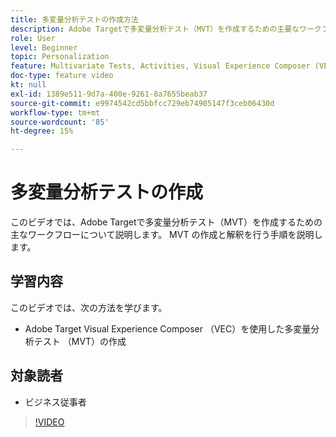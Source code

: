 ```yaml
---
title: 多変量分析テストの作成方法
description: Adobe Targetで多変量分析テスト（MVT）を作成するための主要なワークフローについて説明します。 MVT の作成と解釈を行う手順を説明します。
role: User
level: Beginner
topic: Personalization
feature: Multivariate Tests, Activities, Visual Experience Composer (VEC)
doc-type: feature video
kt: null
exl-id: 1389e511-9d7a-400e-9261-8a7655beab37
source-git-commit: e9974542cd5bbfcc729eb74905147f3ceb06430d
workflow-type: tm+mt
source-wordcount: '85'
ht-degree: 15%

---
```


# 多変量分析テストの作成

このビデオでは、Adobe Targetで多変量分析テスト（MVT）を作成するための主なワークフローについて説明します。 MVT の作成と解釈を行う手順を説明します。

## 学習内容

このビデオでは、次の方法を学びます。

* Adobe Target Visual Experience Composer （VEC）を使用した多変量分析テスト （MVT）の作成

## 対象読者

* ビジネス従事者

>[!VIDEO](https://video.tv.adobe.com/v/29957/?quality=12&captions=jpn)
